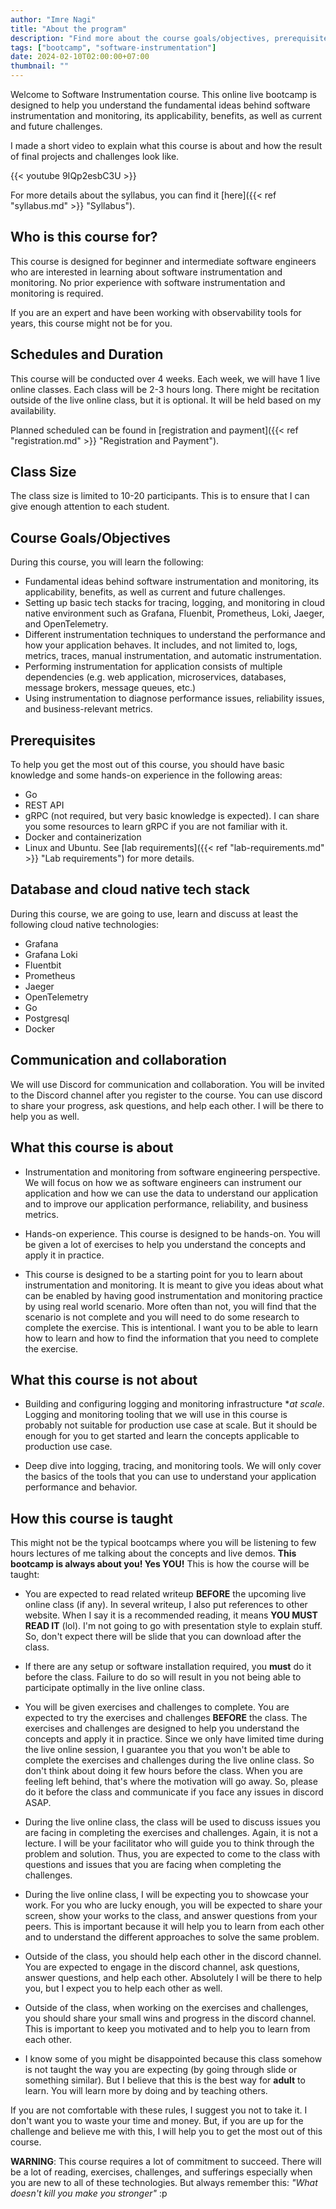 ```yaml
---
author: "Imre Nagi"
title: "About the program"
description: "Find more about the course goals/objectives, prerequisites, and how this course is taught"
tags: ["bootcamp", "software-instrumentation"]
date: 2024-02-10T02:00:00+07:00
thumbnail: ""
---
```


Welcome to Software Instrumentation course. This online live bootcamp is designed to help you understand the fundamental ideas behind software instrumentation and monitoring, its applicability, benefits, as well as current and future challenges. 

I made a short video to explain what this course is about and how the result of final projects and challenges look like.

{{< youtube 9IQp2esbC3U >}}

For more details about the syllabus, you can find it [here]({{< ref "syllabus.md" >}} "Syllabus").

## Who is this course for?

This course is designed for beginner and intermediate software engineers who are interested in learning about software instrumentation and monitoring. No prior experience with software instrumentation and monitoring is required.

If you are an expert and have been working with observability tools for years, this course might not be for you.

## Schedules and Duration

This course will be conducted over 4 weeks. Each week, we will have 1 live online classes. Each class will be 2-3 hours long. There might be recitation outside of the live online class, but it is optional. It will be held based on my availability.

Planned scheduled can be found in [registration and payment]({{< ref "registration.md" >}} "Registration and Payment").

## Class Size

The class size is limited to 10-20 participants. This is to ensure that I can give enough attention to each student.

## Course Goals/Objectives

During this course, you will learn the following:

* Fundamental ideas behind software instrumentation and monitoring, its applicability, benefits, as well as current and future challenges. 
* Setting up basic tech stacks for tracing, logging, and monitoring in cloud native environment such as Grafana, Fluenbit, Prometheus, Loki, Jaeger, and OpenTelemetry.
* Different instrumentation techniques to understand the performance and how your application behaves. It includes, and not limited to, logs, metrics, traces, manual instrumentation, and automatic instrumentation.
* Performing instrumentation for application consists of multiple dependencies (e.g. web application, microservices, databases, message brokers, message queues, etc.)
* Using instrumentation to diagnose performance issues, reliability issues, and business-relevant metrics.

## Prerequisites

To help you get the most out of this course, you should have basic knowledge and some hands-on experience in the following areas:

* Go
* REST API
* gRPC (not required, but very basic knowledge is expected). I can share you some resources to learn gRPC if you are not familiar with it.
* Docker and containerization
* Linux and Ubuntu. See [lab requirements]({{< ref "lab-requirements.md" >}} "Lab requirements") for more details.

## Database and cloud native tech stack

During this course, we are going to use, learn and discuss at least the following cloud native technologies:

* Grafana
* Grafana Loki
* Fluentbit
* Prometheus
* Jaeger
* OpenTelemetry
* Go
* Postgresql
* Docker

## Communication and collaboration

We will use Discord for communication and collaboration. You will be invited to the Discord channel after you register to the course. You can use discord to share your progress, ask questions, and help each other. I will be there to help you as well.

## What this course is about

* Instrumentation and monitoring from software engineering perspective. We will focus on how we as software engineers can instrument our application and how we can use the data to understand our application and to improve our application performance, reliability, and business metrics.

* Hands-on experience. This course is designed to be hands-on. You will be given a lot of exercises to help you understand the concepts and apply it in practice.

* This course is designed to be a starting point for you to learn about instrumentation and monitoring. It is meant to give you ideas about what can be enabled by having good instrumentation and monitoring practice by using real world scenario. More often than not, you will find that the scenario is not complete and you will need to do some research to complete the exercise. This is intentional. I want you to be able to learn how to learn and how to find the information that you need to complete the exercise.
 
## What this course is not about

* Building and configuring logging and monitoring infrastructure **at scale*. Logging and monitoring tooling that we will use in this course is probably not suitable for production use case at scale. But it should be enough for you to get started and learn the concepts applicable to production use case.

* Deep dive into logging, tracing, and monitoring tools. We will only cover the basics of the tools that you can use to understand your application performance and behavior. 

## How this course is taught

This might not be the typical bootcamps where you will be listening to few hours lectures of me talking about the concepts and live demos. **This bootcamp is always about you! Yes YOU!** This is how the course will be taught:

* You are expected to read related writeup **BEFORE** the upcoming live online class (if any). In several writeup, I also put references to other website. When I say it is a recommended reading, it means **YOU MUST READ IT** (lol). I'm not going to go with presentation style to explain stuff. So, don't expect there will be slide that you can download after the class.

* If there are any setup or software installation required, you **must** do it before the class. Failure to do so will result in you not being able to participate optimally in the live online class.

* You will be given exercises and challenges to complete. You are expected to try the exercises and challenges **BEFORE** the class. The exercises and challenges are designed to help you understand the concepts and apply it in practice. Since we only have limited time during the live online session, I guarantee you that you won't be able to complete the exercises and challenges during the live online class. So don't think about doing it few hours before the class. When you are feeling left behind, that's where the motivation will go away. So, please do it before the class and communicate if you face any issues in discord ASAP.

* During the live online class, the class will be used to discuss issues you are facing in completing the exercises and challenges. Again, it is not a lecture. I will be your facilitator who will guide you to think through the problem and solution. Thus, you are expected to come to the class with questions and issues that you are facing when completing the challenges.

* During the live online class, I will be expecting you to showcase your work. For you who are lucky enough, you will be expected to share your screen, show your works to the class, and answer questions from your peers. This is important because it will help you to learn from each other and to understand the different approaches to solve the same problem. 

* Outside of the class, you should help each other in the discord channel. You are expected to engage in the discord channel, ask questions, answer questions, and help each other. Absolutely I will be there to help you, but I expect you to help each other as well.

* Outside of the class, when working on the exercises and challenges, you should share your small wins and progress in the discord channel. This is important to keep you motivated and to help you to learn from each other.

* I know some of you might be disappointed because this class somehow is not taught the way you are expecting (by going through slide or something similar). But I believe that this is the best way for **adult** to learn. You will learn more by doing and by teaching others.

If you are not comfortable with these rules, I suggest you not to take it. I don't want you to waste your time and money. But, if you are up for the challenge and believe me with this, I will help you to get the most out of this course.

**WARNING**: This course requires a lot of commitment to succeed. There will be a lot of reading, exercises, challenges, and sufferings especially when you are new to all of these technologies. But always remember this: _"What doesn't kill you make you stronger"_ :p
